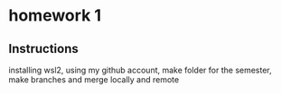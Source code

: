 # homework 1 
## Instructions 
installing wsl2, using my github account, make folder for the semester, make branches and merge locally and remote
